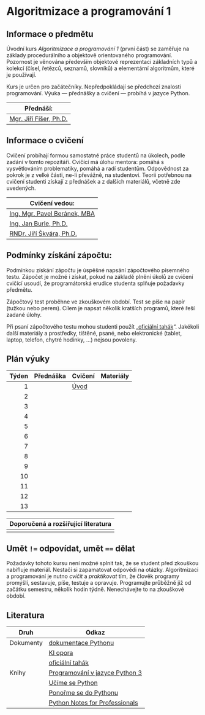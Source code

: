 # Algoritmizace a programování 1

## Informace o předmětu

Úvodní kurs _Algoritmizace a programování 1_ (první část) se zaměřuje na základy procedurálního a objektově orientovaného programování. Pozornost je věnována především objektové reprezentaci základních typů a kolekcí (čísel, řetězců, seznamů, slovníků) a elementární algoritmům, které je používají.

Kurs je určen pro začátečníky. Nepředpokládají se předchozí znalosti programování. Výuka — přednášky a cvičení — probíhá v jazyce Python.

| Přednáší:                   |
| --------------------------- |
| [Mgr. Jiří Fišer, Ph.D.][1] |

[1]: https://ki.ujep.cz/cs/personalni-slozeni/jiri-fiser/

## Informace o cvičení

Cvičení probíhají formou samostatné práce studentů na úkolech, podle zadání v tomto repozitáři. Cvičící má úlohu mentora: pomáhá s vysvětlováním problematiky, pomáhá a radí studentům. Odpovědnost za pokrok je z velké části, ne-li převážně, na studentovi. Teorii potřebnou na cvičení studenti získají z přednášek a z dalších materiálů, včetně zde uvedených.

| Cvičení vedou:                    |
| --------------------------------- |
| [Ing. Mgr. Pavel Beránek, MBA][2] |
| [Ing. Jan Burle, Ph.D.][3]        |
| [RNDr. Jiří Škvára, Ph.D.][4]     |

[2]: https://ki.ujep.cz/cs/personalni-slozeni/pavel-beranek/
[3]: https://ki.ujep.cz/cs/personalni-slozeni/jan-burle/
[4]: https://ki.ujep.cz/cs/personalni-slozeni/jiri-skvara/

## Podmínky získání zápočtu:

Podmínkou získání zápočtu je úspěšné napsání zápočtového písemného testu. Zápočet je možné i získat, pokud na základě plnění úkolů ze cvičení cvičící usoudí, že programátorská erudice studenta splňuje požadavky předmětu.

Zápočtový test proběhne ve zkouškovém období. Test se píše na papír (tužkou nebo perem). Cílem je napsat několik kratších programů, které řeší zadané úlohy.

Při psaní zápočtového testu mohou studenti použít „[oficiální tahák](#literatura)“. Jakékoli další materiály a prostředky, tištěné, psané, nebo elektronické (tablet, laptop, telefon, chytré hodinky, ...) nejsou povoleny.

## Plán výuky

| Týden | Přednáška | Cvičení                    | Materiály |
| ----: | --------- | -------------------------- | --------- |
|     1 |           | [Úvod](./týden/01.md)      |           |
|     2 |           | <!--[02](./týden/02.md)--> |           |
|     3 |           | <!--[03](./týden/03.md)--> |           |
|     4 |           | <!--[04](./týden/04.md)--> |           |
|     5 |           | <!--[05](./týden/05.md)--> |           |
|     6 |           | <!--[06](./týden/06.md)--> |           |
|     7 |           | <!--[07](./týden/07.md)--> |           |
|     8 |           | <!--[08](./týden/08.md)--> |           |
|     9 |           | <!--[09](./týden/09.md)--> |           |
|    10 |           | <!--[10](./týden/10.md)--> |           |
|    11 |           | <!--[11](./týden/11.md)--> |           |
|    12 |           | <!--[12](./týden/12.md)--> |           |
|    13 |           | <!--[13](./týden/13.md)--> |           |

| Doporučená a rozšiřující literatura |
| ----------------------------------- |
| <!-- TODO -->                       |

## Umět `!=` odpovídat, umět `==` dělat

Požadavky tohoto kursu není možné splnit tak, že se student před zkouškou nabifluje materiál. Nestačí si zapamatovat odpovědi na otázky. Algoritmizaci a programování je nutno _cvičit_ a _praktikovat_ tím, že člověk programy promýšlí, sestavuje, píše, testuje a opravuje. Programujte průběžně již od začátku semestru, několik hodin týdně. Nenechávejte to na zkouškové období.

## Literatura

| Druh | Odkaz |
| --- | --- |
| Dokumenty | [dokumentace Pythonu](https://docs.python.org/3.12/) |
|  | [KI opora](https://ki.ujep.cz/opory/Informatika/Bc_Informatika_pro_vzdelavani/Algoritmizace_a_programovani_I.html) |
|  | [oficiální tahák](./zdroje/qp.pdf) |
| Knihy | [Programování v jazyce Python 3](https://howto.py.cz/) |
|  | [Učíme se Python](https://python.cz/zacatecnici/) |
|  | [Ponořme se do Pythonu](https://www.nic.cz/files/edice/python_3.pdf) |
|  | [Python Notes for Professionals](https://books.goalkicker.com/PythonBook/PythonNotesForProfessionals.pdf) |
